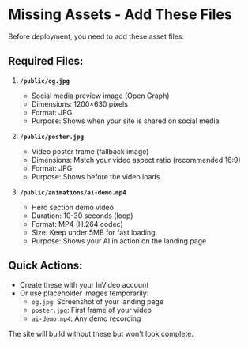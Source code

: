 # Missing Assets - Add These Files

Before deployment, you need to add these asset files:

## Required Files:

1. **`/public/og.jpg`**
   - Social media preview image (Open Graph)
   - Dimensions: 1200×630 pixels
   - Format: JPG
   - Purpose: Shows when your site is shared on social media

2. **`/public/poster.jpg`**
   - Video poster frame (fallback image)
   - Dimensions: Match your video aspect ratio (recommended 16:9)
   - Format: JPG
   - Purpose: Shows before the video loads

3. **`/public/animations/ai-demo.mp4`**
   - Hero section demo video
   - Duration: 10-30 seconds (loop)
   - Format: MP4 (H.264 codec)
   - Size: Keep under 5MB for fast loading
   - Purpose: Shows your AI in action on the landing page

## Quick Actions:

- Create these with your InVideo account
- Or use placeholder images temporarily:
  - `og.jpg`: Screenshot of your landing page
  - `poster.jpg`: First frame of your video
  - `ai-demo.mp4`: Any demo recording

The site will build without these but won't look complete.
